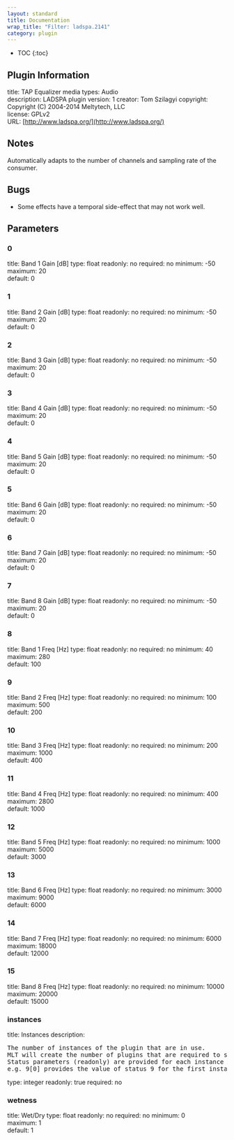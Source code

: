 ```yaml
---
layout: standard
title: Documentation
wrap_title: "Filter: ladspa.2141"
category: plugin
---
```

* TOC
{:toc}

## Plugin Information

title: TAP Equalizer
media types:
Audio  
description: LADSPA plugin
version: 1
creator: Tom Szilagyi
copyright: Copyright (C) 2004-2014 Meltytech, LLC  
license: GPLv2  
URL: [http://www.ladspa.org/](http://www.ladspa.org/)  

## Notes

Automatically adapts to the number of channels and sampling rate of the consumer.

## Bugs

* Some effects have a temporal side-effect that may not work well.


## Parameters

### 0

title: Band 1 Gain [dB]  type: float
readonly: no
required: no
minimum: -50  
maximum: 20  
default: 0  

### 1

title: Band 2 Gain [dB]  type: float
readonly: no
required: no
minimum: -50  
maximum: 20  
default: 0  

### 2

title: Band 3 Gain [dB]  type: float
readonly: no
required: no
minimum: -50  
maximum: 20  
default: 0  

### 3

title: Band 4 Gain [dB]  type: float
readonly: no
required: no
minimum: -50  
maximum: 20  
default: 0  

### 4

title: Band 5 Gain [dB]  type: float
readonly: no
required: no
minimum: -50  
maximum: 20  
default: 0  

### 5

title: Band 6 Gain [dB]  type: float
readonly: no
required: no
minimum: -50  
maximum: 20  
default: 0  

### 6

title: Band 7 Gain [dB]  type: float
readonly: no
required: no
minimum: -50  
maximum: 20  
default: 0  

### 7

title: Band 8 Gain [dB]  type: float
readonly: no
required: no
minimum: -50  
maximum: 20  
default: 0  

### 8

title: Band 1 Freq [Hz]  type: float
readonly: no
required: no
minimum: 40  
maximum: 280  
default: 100  

### 9

title: Band 2 Freq [Hz]  type: float
readonly: no
required: no
minimum: 100  
maximum: 500  
default: 200  

### 10

title: Band 3 Freq [Hz]  type: float
readonly: no
required: no
minimum: 200  
maximum: 1000  
default: 400  

### 11

title: Band 4 Freq [Hz]  type: float
readonly: no
required: no
minimum: 400  
maximum: 2800  
default: 1000  

### 12

title: Band 5 Freq [Hz]  type: float
readonly: no
required: no
minimum: 1000  
maximum: 5000  
default: 3000  

### 13

title: Band 6 Freq [Hz]  type: float
readonly: no
required: no
minimum: 3000  
maximum: 9000  
default: 6000  

### 14

title: Band 7 Freq [Hz]  type: float
readonly: no
required: no
minimum: 6000  
maximum: 18000  
default: 12000  

### 15

title: Band 8 Freq [Hz]  type: float
readonly: no
required: no
minimum: 10000  
maximum: 20000  
default: 15000  

### instances

title: Instances  description:
<pre>
The number of instances of the plugin that are in use.
MLT will create the number of plugins that are required to support the number of audio channels.
Status parameters (readonly) are provided for each instance and are accessed by specifying the instance number after the identifier (starting at zero).
e.g. 9[0] provides the value of status 9 for the first instance.
</pre>
type: integer
readonly: true
required: no

### wetness

title: Wet/Dry  type: float
readonly: no
required: no
minimum: 0  
maximum: 1  
default: 1  

